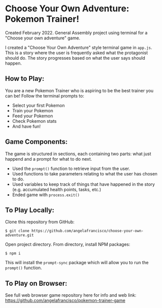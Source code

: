 # Choose Your Own Adventure: Pokemon Trainer!

Created February 2022. 
General Assembly project using terminal for a "Choose your own adventure" game.

I created a "Choose Your Own Adventure" style terminal game in `app.js`.  This is a story where the user is frequently asked what the protagonist should do.  The story progresses based on what the user says should happen.


## How to Play:

You are a new Pokemon Trainer who is aspiring to be the best trainer you can be! Follow the terminal prompts to:
- Select your first Pokemon
- Train your Pokemon
- Feed your Pokemon
- Check Pokemon stats
- And have fun!


## Game Components:

The game is structured in sections, each containing two parts: what just happend and a prompt for what to do next.

- Used the `prompt()` function to retrieve input from the user.
- Used functions to take parameters relating to what the user has chosen to do.
- Used variables to keep track of things that have happened in the story (e.g. accumulated health points, tasks, etc.)
- Ended game with `process.exit()`


## To Play Locally:

Clone this repository from GitHub:
```
$ git clone https://github.com/angelafrancisco/choose-your-own-adventure.git
```
Open project directory. From directory, install NPM packages:
```
$ npm i
```
This will install the `prompt-sync` package which will allow you to run the `prompt()` function.

## To Play on Browser:

See full web browser game repository here for info and web link: https://github.com/angelafrancisco/pokemon-trainer-game